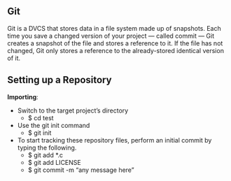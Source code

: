## Git

Git is a DVCS that stores data in a file system made up of snapshots. Each time you save a changed version of your project — called commit — Git creates a snapshot of the file and stores a reference to it. If the file has not changed, Git only stores a reference to the already-stored identical version of it.

## Setting up a Repository
**Importing**: 
  * Switch to the target project’s directory 
    * $ cd test
  * Use the git init command
     *   $ git init
  * To start tracking these repository files, perform an initial commit by typing the following.
       *   $ git add *.c
       *   $ git add LICENSE
       *   $ git commit -m “any message here”
